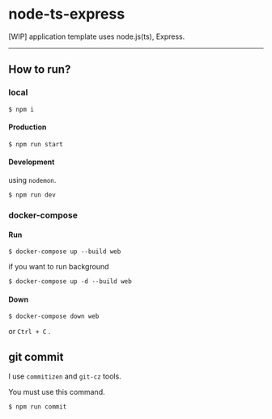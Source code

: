 # node-ts-express
[WIP] application template uses node.js(ts), Express.

---

## How to run?

### local

```
$ npm i
```

#### Production

```
$ npm run start
```

#### Development

using `nodemon`.

```
$ npm run dev
```

### docker-compose

#### Run

```
$ docker-compose up --build web
```

if you want to run background

```
$ docker-compose up -d --build web
```

#### Down

```
$ docker-compose down web
```

or `Ctrl + C` .

## git commit

I use `commitizen` and `git-cz` tools.

You must use this command.

```
$ npm run commit
```
